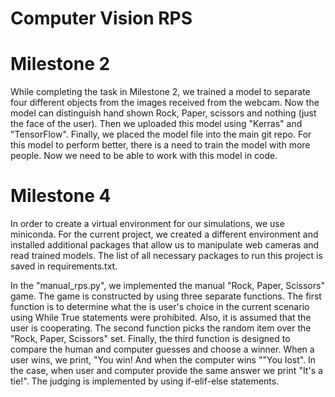 # Computer Vision RPS

# Milestone 2

While completing the task in Milestone 2, we trained a model to separate four different objects from the images received from the webcam. Now the model can distinguish hand shown Rock, Paper, scissors and nothing (just the face of the user). Then we uploaded this model using "Kerras" and "TensorFlow". Finally, we placed the model file into the main git repo.  For this model to perform better, there is a need to train the model with more people. Now we need to be able to work with this model in code.

# Milestone 4

In order to create a virtual environment for our simulations, we use miniconda. For the current project, we created a different environment and installed additional packages that allow us to manipulate web cameras and read trained models. The list of all necessary packages to run this project is saved in requirements.txt.

In the "manual_rps.py", we implemented the manual "Rock, Paper, Scissors" game. The game is constructed by using three separate functions. The first function is to determine what the is user's choice in the current scenario using While True statements were prohibited. Also, it is assumed that the user is cooperating. The second function picks the random item over the "Rock, Paper, Scissors" set. Finally, the third function is designed to compare the human and computer guesses and choose a winner. When a user wins, we print, "You win! And when the computer wins ""You lost". In the case, when user and computer provide the same answer we print "It's a tie!". The judging is implemented by using if-elif-else statements.